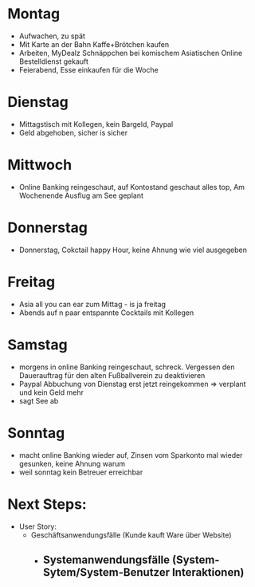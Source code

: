 # Montag
- Aufwachen, zu spät
- Mit Karte an der Bahn Kaffe+Brötchen kaufen
- Arbeiten, MyDealz Schnäppchen bei komischem Asiatischen Online Bestelldienst gekauft
- Feierabend, Esse einkaufen für die Woche

# Dienstag
- Mittagstisch mit Kollegen, kein Bargeld, Paypal
- Geld abgehoben, sicher is sicher

# Mittwoch
- Online Banking reingeschaut, auf Kontostand geschaut alles top, Am Wochenende Ausflug am See geplant

# Donnerstag
- Donnerstag, Cokctail happy Hour, keine Ahnung wie viel ausgegeben

# Freitag
- Asia all you can ear zum Mittag - is ja freitag
- Abends auf n paar entspannte Cocktails mit Kollegen

# Samstag
- morgens in online Banking reingeschaut, schreck. Vergessen den Dauerauftrag für den alten Fußballverein zu deaktivieren
- Paypal Abbuchung von Dienstag erst jetzt reingekommen &rArr; verplant und kein Geld mehr
- sagt See ab

# Sonntag
- macht online Banking wieder auf, Zinsen vom Sparkonto mal wieder gesunken, keine Ahnung warum
- weil sonntag kein Betreuer erreichbar


# Next Steps:

- User Story:
  - Geschäftsanwendungsfälle (Kunde kauft Ware über Website)
    - Systemanwendungsfälle (System-Sytem/System-Benutzer Interaktionen)
      -

